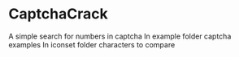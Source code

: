 # CaptchaCrack
A simple search for numbers in captcha
In example folder  captcha examples
In iconset folder  characters to compare
